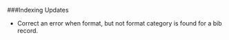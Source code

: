 ###Indexing Updates
- Correct an error when format, but not format category is found for a bib record.   
